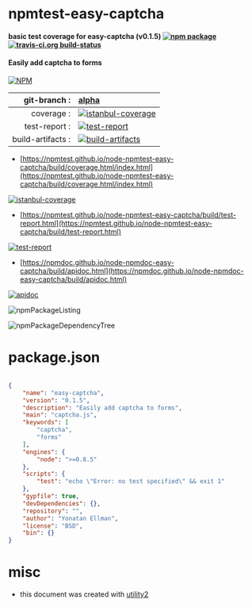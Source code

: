 # npmtest-easy-captcha

#### basic test coverage for  easy-captcha (v0.1.5)  [![npm package](https://img.shields.io/npm/v/npmtest-easy-captcha.svg?style=flat-square)](https://www.npmjs.org/package/npmtest-easy-captcha) [![travis-ci.org build-status](https://api.travis-ci.org/npmtest/node-npmtest-easy-captcha.svg)](https://travis-ci.org/npmtest/node-npmtest-easy-captcha)

#### Easily add captcha to forms

[![NPM](https://nodei.co/npm/easy-captcha.png?downloads=true&downloadRank=true&stars=true)](https://www.npmjs.com/package/easy-captcha)

| git-branch : | [alpha](https://github.com/npmtest/node-npmtest-easy-captcha/tree/alpha)|
|--:|:--|
| coverage : | [![istanbul-coverage](https://npmtest.github.io/node-npmtest-easy-captcha/build/coverage.badge.svg)](https://npmtest.github.io/node-npmtest-easy-captcha/build/coverage.html/index.html)|
| test-report : | [![test-report](https://npmtest.github.io/node-npmtest-easy-captcha/build/test-report.badge.svg)](https://npmtest.github.io/node-npmtest-easy-captcha/build/test-report.html)|
| build-artifacts : | [![build-artifacts](https://npmtest.github.io/node-npmtest-easy-captcha/glyphicons_144_folder_open.png)](https://github.com/npmtest/node-npmtest-easy-captcha/tree/gh-pages/build)|

- [https://npmtest.github.io/node-npmtest-easy-captcha/build/coverage.html/index.html](https://npmtest.github.io/node-npmtest-easy-captcha/build/coverage.html/index.html)

[![istanbul-coverage](https://npmtest.github.io/node-npmtest-easy-captcha/build/screenCapture.buildCi.browser.%252Ftmp%252Fbuild%252Fcoverage.lib.html.png)](https://npmtest.github.io/node-npmtest-easy-captcha/build/coverage.html/index.html)

- [https://npmtest.github.io/node-npmtest-easy-captcha/build/test-report.html](https://npmtest.github.io/node-npmtest-easy-captcha/build/test-report.html)

[![test-report](https://npmtest.github.io/node-npmtest-easy-captcha/build/screenCapture.buildCi.browser.%252Ftmp%252Fbuild%252Ftest-report.html.png)](https://npmtest.github.io/node-npmtest-easy-captcha/build/test-report.html)

- [https://npmdoc.github.io/node-npmdoc-easy-captcha/build/apidoc.html](https://npmdoc.github.io/node-npmdoc-easy-captcha/build/apidoc.html)

[![apidoc](https://npmdoc.github.io/node-npmdoc-easy-captcha/build/screenCapture.buildCi.browser.%252Ftmp%252Fbuild%252Fapidoc.html.png)](https://npmdoc.github.io/node-npmdoc-easy-captcha/build/apidoc.html)

![npmPackageListing](https://npmtest.github.io/node-npmtest-easy-captcha/build/screenCapture.npmPackageListing.svg)

![npmPackageDependencyTree](https://npmtest.github.io/node-npmtest-easy-captcha/build/screenCapture.npmPackageDependencyTree.svg)



# package.json

```json

{
    "name": "easy-captcha",
    "version": "0.1.5",
    "description": "Easily add captcha to forms",
    "main": "captcha.js",
    "keywords": [
        "captcha",
        "forms"
    ],
    "engines": {
        "node": ">=0.8.5"
    },
    "scripts": {
        "test": "echo \"Error: no test specified\" && exit 1"
    },
    "gypfile": true,
    "devDependencies": {},
    "repository": "",
    "author": "Yonatan Ellman",
    "license": "BSD",
    "bin": {}
}
```



# misc
- this document was created with [utility2](https://github.com/kaizhu256/node-utility2)
